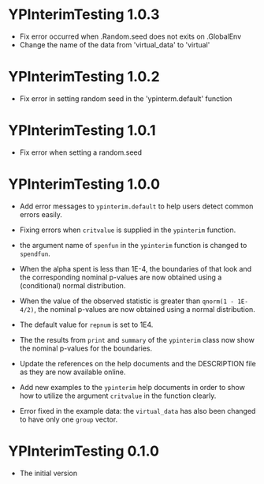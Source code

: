 # YPInterimTesting 1.0.3
* Fix error occurred when .Random.seed does not exits on .GlobalEnv
* Change the name of the data from 'virtual_data' to 'virtual' 

# YPInterimTesting 1.0.2
* Fix error in setting random seed in the 'ypinterm.default' function

# YPInterimTesting 1.0.1
* Fix error when setting a random.seed

# YPInterimTesting 1.0.0

* Add error messages to `ypinterim.default` to help users detect common errors easily.

* Fixing errors when `critvalue` is supplied in the `ypinterim` function.

* the argument name of `spenfun` in the `ypinterim` function is changed to `spendfun`.

* When the alpha spent is less than 1E-4, the boundaries of that look and the corresponding nominal p-values are now obtained using a (conditional) normal distribution.

* When the value of the observed statistic is greater than `qnorm(1 - 1E-4/2)`, the nominal p-values are now obtained using a normal distribution.

* The default value for `repnum` is set to 1E4.

* The the results from `print` and `summary` of the `ypinterim` class now show the nominal p-values for the boundaries.

* Update the references on the help documents and the DESCRIPTION file as they are now available online.

* Add new examples to the `ypinterim` help documents in order to show how to utilize the argument `critvalue` in the function clearly. 

* Error fixed in the example data: the `virtual_data` has also been changed to have only one `group` vector.

# YPInterimTesting 0.1.0

* The initial version


